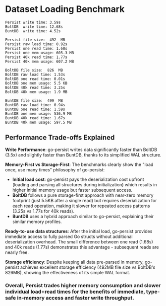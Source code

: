 # Dataset Loading Benchmark

```
Persist write time: 3.59s
BoltDB  write time: 12.68s
BuntDB  write time: 4.52s

Persist file size:  492  MB
Persist raw load time: 0.92s
Persist one read time: 1.68s
Persist one mem usage: 605.3 MB
Persist 40k read time: 1.77s
Persist 40k mem usage: 607.2 MB

BoltDB file size:  826  MB
BoltDB raw load time: 1.53s
BoltDB one read time: 0.01s
BoltDB one mem usage: 5.5 KB
BoltDB 40k read time: 3.25s
BoltDB 40k mem usage: 1.9 MB

BuntDB file size:  499  MB
BuntDB raw load time: 0.94s
BuntDB one read time: 1.59s
BuntDB one mem usage: 536.9 MB
BuntDB 40k read time: 1.67s
BuntDB 40k mem usage: 597.5 MB
```

## Performance Trade-offs Explained

**Write Performance**: go-persist writes data significantly faster than BoltDB (3.5x) and slightly faster than BuntDB, thanks to its simplified WAL structure.

**Memory-First vs Storage-First**: The benchmarks clearly show the "load once, use many times" philosophy of go-persist:
- **Initial load cost**: go-persist pays the deserialization cost upfront (loading and parsing all structures during initialization) which results in higher initial memory usage but faster subsequent access.
- **BoltDB** follows a pure storage-first approach with near-zero memory footprint (just 5.5KB after a single read) but requires deserialization for each read operation, making it slower for repeated access patterns (3.25s vs 1.77s for 40k reads).
- **BuntDB** uses a hybrid approach similar to go-persist, explaining their similar memory profiles.

**Ready-to-use data structures**: After the initial load, go-persist provides immediate access to fully parsed Go structs without additional deserialization overhead. The small difference between one read (1.68s) and 40k reads (1.77s) demonstrates this advantage - subsequent reads are nearly free.

**Storage efficiency**: Despite keeping all data pre-parsed in memory, go-persist achieves excellent storage efficiency (492MB file size vs BoltDB's 826MB), showing the effectiveness of its simple WAL format.

### Overall, Persist trades higher memory consumption and slower individual load+read times for the benefits of immediate, type-safe in-memory access and faster write throughput.
